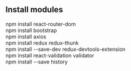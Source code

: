 ## Install modules

npm install react-router-dom<br />
npm install bootstrap<br />
npm install axios<br />
npm install redux redux-thunk<br />
npm install --save-dev redux-devtools-extension<br />
npm install react-validation validator<br />
npm install --save history<br />
